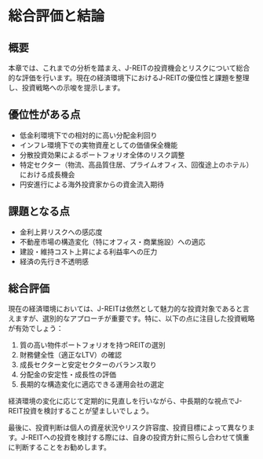 # 総合評価と結論

## 概要

本章では、これまでの分析を踏まえ、J-REITの投資機会とリスクについて総合的な評価を行います。現在の経済環境下におけるJ-REITの優位性と課題を整理し、投資戦略への示唆を提示します。

## 優位性がある点

- 低金利環境下での相対的に高い分配金利回り
- インフレ環境下での実物資産としての価値保全機能
- 分散投資効果によるポートフォリオ全体のリスク調整
- 特定セクター（物流、高品質住居、プライムオフィス、回復途上のホテル）における成長機会
- 円安進行による海外投資家からの資金流入期待

## 課題となる点

- 金利上昇リスクへの感応度
- 不動産市場の構造変化（特にオフィス・商業施設）への適応
- 建設・維持コスト上昇による利益率への圧力
- 経済の先行き不透明感

## 総合評価

現在の経済環境においては、J-REITは依然として魅力的な投資対象であると言えますが、選別的なアプローチが重要です。特に、以下の点に注目した投資戦略が有効でしょう：

1. 質の高い物件ポートフォリオを持つREITの選別
2. 財務健全性（適正なLTV）の確認
3. 成長セクターと安定セクターのバランス取り
4. 分配金の安定性・成長性の評価
5. 長期的な構造変化に適応できる運用会社の選定

経済環境の変化に応じて定期的に見直しを行いながら、中長期的な視点でJ-REIT投資を検討することが望ましいでしょう。

最後に、投資判断は個人の資産状況やリスク許容度、投資目標によって異なります。J-REITへの投資を検討する際には、自身の投資方針に照らし合わせて慎重に判断することをお勧めします。 